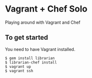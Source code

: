 # Vagrant + Chef Solo

Playing around with Vagrant and Chef

## To get started
You need to have Vagrant installed.

	$ gem install librarian
	$ librarian-chef install
	$ vagrant up
	$ vagrant ssh

	
	
	